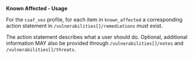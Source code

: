 **Known Affected - Usage**

For the `csaf_vex` profile, for each item in `known_affected` a corresponding action statement in `/vulnerabilities[]/remediations` must exist.

The action statement describes what a user should do.
Optional, additional information MAY also be provided through `/vulnerabilities[]/notes` and `/vulnerabilities[]/threats`.
